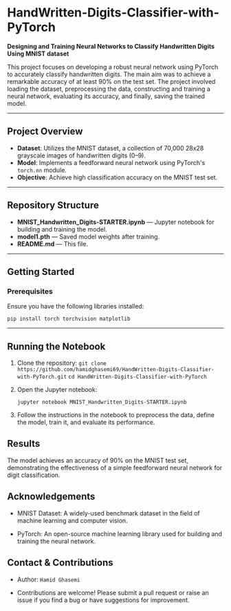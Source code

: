 # HandWritten-Digits-Classifier-with-PyTorch

**Designing and Training Neural Networks to Classify Handwritten Digits Using MNIST dataset**

This project focuses on developing a robust neural network using PyTorch to accurately classify handwritten digits. The main aim was to achieve a remarkable accuracy of at least 90% on the test set. The project involved loading the dataset, preprocessing the data, constructing and training a neural network, evaluating its accuracy, and finally, saving the trained model.

---

## Project Overview

- **Dataset**: Utilizes the MNIST dataset, a collection of 70,000 28x28 grayscale images of handwritten digits (0–9).
- **Model**: Implements a feedforward neural network using PyTorch's `torch.nn` module.
- **Objective**: Achieve high classification accuracy on the MNIST test set.

---

## Repository Structure

- **MNIST_Handwritten_Digits-STARTER.ipynb** — Jupyter notebook for building and training the model.
- **model1.pth** — Saved model weights after training.
- **README.md** — This file.

---

## Getting Started

### Prerequisites

Ensure you have the following libraries installed:

`pip install torch torchvision matplotlib`


---

## Running the Notebook

1. Clone the repository:
   `git clone https://github.com/hamidghasemi69/HandWritten-Digits-Classifier-with-PyTorch.git`
   `cd HandWritten-Digits-Classifier-with-PyTorch`

2. Open the Jupyter notebook:

   `jupyter notebook MNIST_Handwritten_Digits-STARTER.ipynb`

3. Follow the instructions in the notebook to preprocess the data, define the model, train it, and evaluate its performance.


## Results

The model achieves an accuracy of 90% on the MNIST test set, demonstrating the effectiveness of a simple feedforward neural network for digit classification.


## Acknowledgements

- MNIST Dataset: A widely-used benchmark dataset in the field of machine learning and computer vision.

- PyTorch: An open-source machine learning library used for building and training the neural network.


## Contact & Contributions

- Author: `Hamid Ghasemi`

- Contributions are welcome! Please submit a pull request or raise an issue if you find a bug or have suggestions for improvement.









